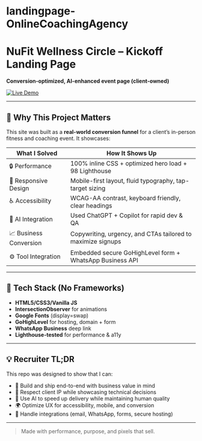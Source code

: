 # landingpage-OnlineCoachingAgency
# NuFit Wellness Circle – Kickoff Landing Page  
**Conversion-optimized, AI-enhanced event page (client-owned)**

[![Live Demo](https://img.shields.io/badge/launch-site-green?style=for-the-badge)](https://thenufitummah.com/wellnesscircle)

---

## 🔑 Why This Project Matters

This site was built as a **real-world conversion funnel** for a client’s in-person fitness and coaching event. It showcases:

| What I Solved | How It Shows Up |
|---------------|-----------------|
| 🔒 Performance | 100% inline CSS + optimized hero load + 98 Lighthouse |
| 📱 Responsive Design | Mobile-first layout, fluid typography, tap-target sizing |
| ♿ Accessibility | WCAG-AA contrast, keyboard friendly, clear headings |
| 🧠 AI Integration | Used ChatGPT + Copilot for rapid dev & QA |
| 📈 Business Conversion | Copywriting, urgency, and CTAs tailored to maximize signups |
| ⚙️ Tool Integration | Embedded secure GoHighLevel form + WhatsApp Business API |

---

## 🚀 Tech Stack (No Frameworks)

- **HTML5/CSS3/Vanilla JS**
- **IntersectionObserver** for animations
- **Google Fonts** (display=swap)
- **GoHighLevel** for hosting, domain + form
- **WhatsApp Business** deep link
- **Lighthouse-tested** for performance & a11y

---

## 💡 Recruiter TL;DR

This repo was designed to show that I can:

- 🚀 Build and ship end-to-end with business value in mind  
- 🔐 Respect client IP while showcasing technical decisions  
- 🧠 Use AI to speed up delivery while maintaining human quality  
- 🌍 Optimize UX for accessibility, mobile, and conversion  
- 💬 Handle integrations (email, WhatsApp, forms, secure hosting)  

---

> Made with performance, purpose, and pixels that sell.
